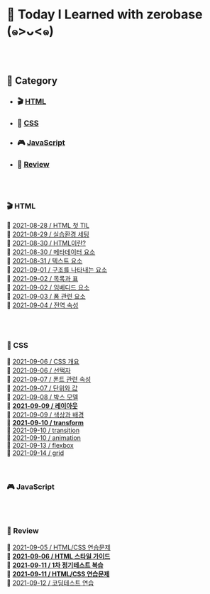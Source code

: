 # 📃 Today I Learned with zerobase (๑>ᴗ<๑)

<br/>
<br/>

## 🧷 Category

- ### 🎬 [HTML](#-html-1)
- ### 🎹 [CSS](#-css-1)
- ### 🎮 [JavaScript](#-javascript-1)
- ### 👀 [Review](#-review-1)

<br/>
<br/>

### 🎬 HTML

🖤 [2021-08-28 / HTML 첫 TIL](https://github.com/soya-s2/zerobase-TIL/blob/master/html/2021-08-28-HTML-첫-TIL.md)  
🖤 [2021-08-29 / 실습환경 세팅](https://github.com/soya-s2/zerobase-TIL/blob/master/html/2021-08-29-실습환경-세팅.md)  
🖤 [2021-08-30 / HTML이란?](https://github.com/soya-s2/zerobase-TIL/blob/master/html/2021-08-30-HTML이란.md)  
🖤 [2021-08-30 / 메타데이터 요소](https://github.com/soya-s2/zerobase-TIL/blob/master/html/2021-08-30-메타데이터-요소.md)  
🖤 [2021-08-31 / 텍스트 요소](https://github.com/soya-s2/zerobase-TIL/blob/master/html/2021-08-31-텍스트-요소.md)  
🖤 [2021-09-01 / 구조를 나타내는 요소](https://github.com/soya-s2/zerobase-TIL/blob/master/html/2021-09-01-구조를-나타내는-요소.md)  
🖤 [2021-09-02 / 목록과 표](https://github.com/soya-s2/zerobase-TIL/blob/master/html/2021-09-02-목록과-표.md)  
🖤 [2021-09-02 / 임베디드 요소](https://github.com/soya-s2/zerobase-TIL/blob/master/html/2021-09-02-임베디드-요소.md)  
🖤 [2021-09-03 / 폼 관련 요소](https://github.com/soya-s2/zerobase-TIL/blob/master/html/2021-09-03-폼-관련-요소.md)  
🖤 [2021-09-04 / 전역 속성](https://github.com/soya-s2/zerobase-TIL/blob/master/html/2021-09-04-전역-속성.md)

<br/>
<br/>

### 🎹 CSS

🖤 [2021-09-06 / CSS 개요](https://github.com/soya-s2/zerobase-TIL/blob/master/css/2021-09-06-CSS-개요.md)  
🖤 [2021-09-06 / 선택자](https://github.com/soya-s2/zerobase-TIL/blob/master/css/2021-09-06-선택자.md)  
🖤 [2021-09-07 / 폰트 관련 속성](https://github.com/soya-s2/zerobase-TIL/blob/master/css/2021-09-07-폰트-관련-속성.md)  
🖤 [2021-09-07 / 단위와 값](https://github.com/soya-s2/zerobase-TIL/blob/master/css/2021-09-07-단위와-값.md)  
🖤 [2021-09-08 / 박스 모델](https://github.com/soya-s2/zerobase-TIL/blob/master/css/2021-09-08-박스-모델.md)  
💙 **[2021-09-09 / 레이아웃](https://github.com/soya-s2/zerobase-TIL/blob/master/css/2021-09-09-레이아웃.md)**  
🖤 [2021-09-09 / 색상과 배경](https://github.com/soya-s2/zerobase-TIL/blob/master/css/2021-09-09-색상과-배경.md)  
💙 **[2021-09-10 / transform](https://github.com/soya-s2/zerobase-TIL/blob/master/css/2021-09-10-transform.md)**  
🖤 [2021-09-10 / transition](https://github.com/soya-s2/zerobase-TIL/blob/master/css/2021-09-10-transition.md)  
🖤 [2021-09-10 / animation](https://github.com/soya-s2/zerobase-TIL/blob/master/css/2021-09-10-animation.md)  
🖤 [2021-09-13 / flexbox](https://github.com/soya-s2/zerobase-TIL/blob/master/css/2021-09-13-flexbox.md)  
🖤 [2021-09-14 / grid](https://github.com/soya-s2/zerobase-TIL/blob/master/css/2021-09-14-grid.md)  
<br/>
<br/>

### 🎮 JavaScript

<br/>
<br/>

### 👀 Review

🖤 [2021-09-05 / HTML/CSS 연습문제](https://github.com/soya-s2/zerobase-TIL/blob/master/review/2021-09-05-HTML-CSS-연습문제.md)  
💙 **[2021-09-06 / HTML 스타일 가이드](https://github.com/soya-s2/zerobase-TIL/blob/master/review/2021-09-06-HTML-스타일-가이드.md)**  
💛 **[2021-09-11 / 1차 정기테스트 복습](https://github.com/soya-s2/zerobase-TIL/blob/master/review/2021-09-11-1차-정기테스트.md)**  
💛 **[2021-09-11 / HTML/CSS 연습문제](https://github.com/soya-s2/zerobase-TIL/blob/master/review/2021-09-11-HTML-CSS-연습문제.md)**  
🖤 [2021-09-12 / 코딩테스트 연습](https://github.com/soya-s2/zerobase-TIL/blob/master/review/2021-09-12-코딩테스트-연습-1차-1번.md)

<br/>
<br/>
